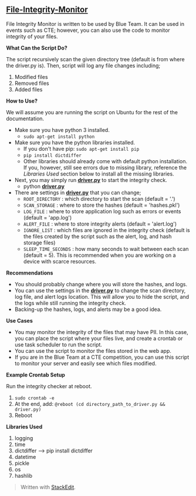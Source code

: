 ##  **[File-Integrity-Monitor](https://github.com/MaksimEkin/File-Integrity-Monitor)**

File Integrity Monitor is written to be used by Blue Team. It can be used in events such as CTE; however, you can also use the code to monitor integrity of your files. 

**What Can the Script Do?**

The script recursively scan the given directory tree (default is from where the driver.py is). Then, script will log any file changes including;
 1. Modified files
 2. Removed files
 3. Added files

**How to Use?**

We will assume you are running the script on Ubuntu for the rest of the documentation.
* Make sure you have python 3 installed.
	* `sudo apt-get install python`
* Make sure you have the python libraries installed.
	* If you don't have pip: `sudo apt-get install pip`
	* `pip install dictdiffer`
	* Other libraries should already come with default python installation. If you, however, still see errors due to missing library, reference the *Libraries Used* section below to install all the missing libraries. 
* Next, you may simply run **[driver.py](https://github.com/MaksimEkin/File-Integrity-Monitor/blob/master/driver.py)** to start the integrity check.
	* python **[driver.py](https://github.com/MaksimEkin/File-Integrity-Monitor/blob/master/driver.py)**
* There are settings in  **[driver.py](https://github.com/MaksimEkin/File-Integrity-Monitor/blob/master/driver.py)**  that you can change;
	* `ROOT_DIRECTORY` : which directory to start the scan (default = '.')
	* `SCAN_STORAGE` : where to store the hashes (default = 'hashes.pkl')
	* `LOG_FILE` : where to store application log such as errors or events (default = 'app.log')
	* `ALERT_FILE` : where to store integrity alerts (default = 'alert.log')
	* `IGNORE_LIST` : which files are ignored in the integrity check (default is the files created by the script such as the alert, log, and hash storage files)
	* `SLEEP_TIME_SECONDS` : how many seconds to wait between each scan (default = 5). This is recommended when you are working on a device with scarce resources. 

**Recommendations**

 - You should probably change where you will store the hashes, and logs. 
 - You can use the settings in the  **[driver.py](https://github.com/MaksimEkin/File-Integrity-Monitor/blob/master/driver.py)** to change the scan directory, log file, and alert logs location. This will allow you to hide the script, and the logs while still running the integrity check. 
 - Backing-up the hashes, logs, and alerts may be a good idea.

**Use Cases**

 * You may monitor the integrity of the files that may have PII. In this case, you can place the script where your files live, and create a crontab or use task scheduler to run the script. 
 *  You can use the script to monitor the files stored in the web app. 
 * If you are in the Blue Team at a CTE competition, you can use this script to monitor your server and easily see which files modified. 

**Example Crontab Setup**

Run the integrity checker at reboot.
1. `sudo crontab -e`
2. At the end, add: `@reboot (cd directory_path_to_driver.py && driver.py)`
3. Reboot

**Libraries Used**

1. logging
2. time
3. dictdiffer --> pip install dictdiffer
4. datetime
5. pickle
6. os
7. hashlib


> Written with [StackEdit](https://stackedit.io/).